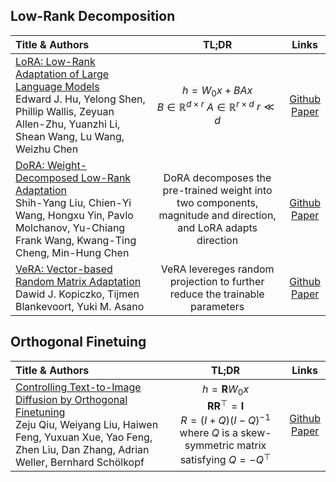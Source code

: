 
## Low-Rank Decomposition
| Title & Authors | TL;DR | Links |
|:--|  :----: | :---:|
[LoRA: Low-Rank Adaptation of Large Language Models](https://arxiv.org/pdf/2106.09685) <br> Edward J. Hu, Yelong Shen, Phillip Wallis, Zeyuan Allen-Zhu, Yuanzhi Li, Shean Wang, Lu Wang, Weizhu Chen| $h = W_0x + BAx$ <br> $B \in \mathbb{R}^{d\times r}$    $A \in \mathbb{R}^{r\times d}$    $r \ll d$|[Github](https://github.com/microsoft/LoRA) <br> [Paper](https://arxiv.org/pdf/2106.09685)|
[DoRA: Weight-Decomposed Low-Rank Adaptation](https://arxiv.org/abs/2402.09353) <br> Shih-Yang Liu, Chien-Yi Wang, Hongxu Yin, Pavlo Molchanov, Yu-Chiang Frank Wang, Kwang-Ting Cheng, Min-Hung Chen|  DoRA decomposes the pre-trained weight into two components, magnitude and direction, and LoRA adapts direction|[Github](https://github.com/NVlabs/DoRA) <br> [Paper](https://arxiv.org/pdf/2402.09353)|
[VeRA: Vector-based Random Matrix Adaptation](https://arxiv.org/abs/2310.11454) <br> Dawid J. Kopiczko, Tijmen Blankevoort, Yuki M. Asano|VeRA levereges random projection to further reduce the trainable parameters |[Github](https://github.com/NVlabs/DoRA) <br> [Paper](https://arxiv.org/pdf/2310.11454)|











[//]: #06/28



## Orthogonal Finetuing
| Title & Authors | TL;DR | Links |
|:--|  :----: | :---:|
[Controlling Text-to-Image Diffusion by Orthogonal Finetuning](https://arxiv.org/pdf/2106.09685) <br> Zeju Qiu, Weiyang Liu, Haiwen Feng, Yuxuan Xue, Yao Feng, Zhen Liu, Dan Zhang, Adrian Weller, Bernhard Schölkopf| $h = \mathbf{R} W_0x$ <br>   $\mathbf{R} \mathbf{R}^⊤ = \mathbf{I}$ <br> $R=(I+Q)(I−Q)^{−1}$ where $Q$ is a skew-symmetric matrix satisfying $Q=−Q^⊤$|[Github](https://github.com/Zeju1997/oft) <br> [Paper](https://arxiv.org/pdf/2306.07280)|


<!-- [//]: #06/28 -->